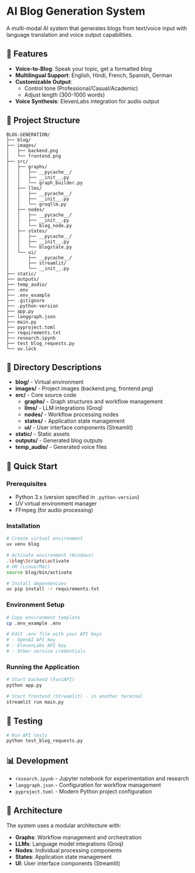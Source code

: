# AI Blog Generation System

A multi-modal AI system that generates blogs from text/voice input with language translation and voice output capabilities.

## 🌟 Features

- **Voice-to-Blog**: Speak your topic, get a formatted blog
- **Multilingual Support**: English, Hindi, French, Spanish, German
- **Customizable Output**: 
  - Control tone (Professional/Casual/Academic)
  - Adjust length (300-1000 words)
- **Voice Synthesis**: ElevenLabs integration for audio output

## 📂 Project Structure

```
BLOG-GENERATION/
├── blog/
├── images/
│   ├── backend.png
│   └── frontend.png
├── src/
│   ├── graphs/
│   │   ├── __pycache__/
│   │   ├── __init__.py
│   │   └── graph_builder.py
│   ├── llms/
│   │   ├── __pycache__/
│   │   ├── __init__.py
│   │   └── groqllm.py
│   ├── nodes/
│   │   ├── __pycache__/
│   │   ├── __init__.py
│   │   └── blog_node.py
│   ├── states/
│   │   ├── __pycache__/
│   │   ├── __init__.py
│   │   └── blogstate.py
│   └── ui/
│       ├── __pycache__/
│       ├── streamlit/
│       └── __init__.py
├── static/
├── outputs/
├── temp_audio/
├── .env
├── .env_example
├── .gitignore
├── .python-version
├── app.py
├── langgraph.json
├── main.py
├── pyproject.toml
├── requirements.txt
├── research.ipynb
├── test_blog_requests.py
└── uv.lock
```

## 📁 Directory Descriptions

- **blog/** - Virtual environment
- **images/** - Project images (backend.png, frontend.png)
- **src/** - Core source code
  - **graphs/** - Graph structures and workflow management
  - **llms/** - LLM integrations (Groq)
  - **nodes/** - Workflow processing nodes
  - **states/** - Application state management
  - **ui/** - User interface components (Streamlit)
- **static/** - Static assets
- **outputs/** - Generated blog outputs
- **temp_audio/** - Generated voice files

## 🚀 Quick Start

### Prerequisites

- Python 3.x (version specified in `.python-version`)
- UV virtual environment manager
- FFmpeg (for audio processing)

### Installation

```bash
# Create virtual environment
uv venv blog

# Activate environment (Windows)
.\blog\Scripts\activate
# OR (Linux/Mac)
source blog/bin/activate

# Install dependencies
uv pip install -r requirements.txt
```

### Environment Setup

```bash
# Copy environment template
cp .env_example .env

# Edit .env file with your API keys
# - OpenAI API key
# - ElevenLabs API key
# - Other service credentials
```

### Running the Application

```bash
# Start backend (FastAPI)
python app.py

# Start frontend (Streamlit) - in another terminal
streamlit run main.py
```

## 🧪 Testing

```bash
# Run API tests
python test_blog_requests.py
```

## 📊 Development

- `research.ipynb` - Jupyter notebook for experimentation and research
- `langgraph.json` - Configuration for workflow management
- `pyproject.toml` - Modern Python project configuration

## 🔧 Architecture

The system uses a modular architecture with:

- **Graphs**: Workflow management and orchestration
- **LLMs**: Language model integrations (Groq)
- **Nodes**: Individual processing components
- **States**: Application state management
- **UI**: User interface components (Streamlit)